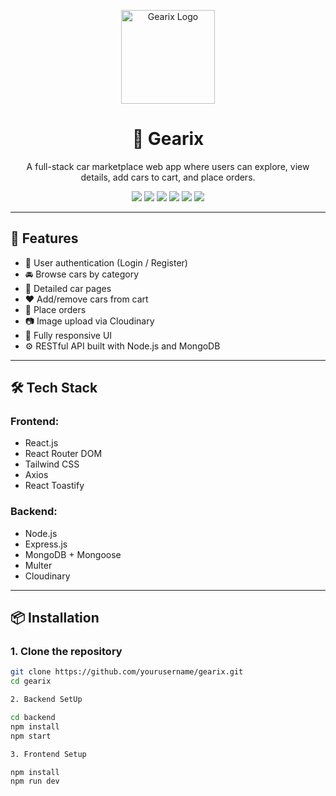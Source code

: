 <p align="center">
  <img src="https://images-wixmp-530a50041672c69d335ba4cf.wixmp.com/templates/image/cc4f1f1d2d3e4d7f9e0f1a2b3c4d5e6f.png" alt="Gearix Logo" width="150" />
</p>

<h1 align="center">🚗 Gearix</h1>

<p align="center">
  A full-stack car marketplace web app where users can explore, view details, add cars to cart, and place orders.
</p>

<p align="center">
  <img src="https://img.shields.io/badge/Frontend-React-blue?logo=react" />
  <img src="https://img.shields.io/badge/Backend-Node.js-green?logo=node.js" />
  <img src="https://img.shields.io/badge/Database-MongoDB-brightgreen?logo=mongodb" />
  <img src="https://img.shields.io/badge/API-Express.js-lightgrey?logo=express" />
  <img src="https://img.shields.io/badge/Cloud-Cloudinary-yellow?logo=cloudinary" />
  <img src="https://img.shields.io/badge/CSS-Tailwind-blue?logo=tailwindcss" />
</p>

---

## 🔧 Features

- 🔐 User authentication (Login / Register)
- 🚘 Browse cars by category
- 📄 Detailed car pages
- ❤️ Add/remove cars from cart
- 🛒 Place orders
- 📷 Image upload via Cloudinary
- 📱 Fully responsive UI
- ⚙️ RESTful API built with Node.js and MongoDB

---

## 🛠️ Tech Stack

### Frontend:
- React.js
- React Router DOM
- Tailwind CSS
- Axios
- React Toastify

### Backend:
- Node.js
- Express.js
- MongoDB + Mongoose
- Multer
- Cloudinary

---

## 📦 Installation

### 1. Clone the repository

```bash
git clone https://github.com/yourusername/gearix.git
cd gearix

2. Backend SetUp

cd backend
npm install
npm start

3. Frontend Setup

npm install
npm run dev
